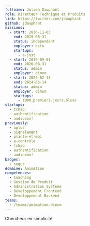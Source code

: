 ```yaml
---
fullname: Julien Dauphant
role: Directeur Technique et Produits
link: https://twitter.com/jdauphant
github: jdauphant
missions:
  - start: 2016-11-03
    end: 2019-08-31
    status: independent
    employer: octo
    startups:
      - a-just
  - start: 2019-09-01
    end: 2026-08-31
    status: admin
    employer: dinum
  - start: 2024-02-14
    end: 2024-05-14
    status: admin
    employer: dinum
    startups:
      - 1000.premiers.jours.blues
startups:
  - tchap
  - authentification
  - audioconf
previously:
  - aplus
  - signalement
  - plante-et-moi
  - e-controle
  - tchap
  - authentification
  - audioconf
badges:
  - segur
domaine: Animation
competences:
  - Coaching
  - Gestion de Produit
  - Administration Système
  - Développement Frontend
  - Développement Backend
teams:
  - /teams/animation-dinum
---
```

Chercheur en simplicité